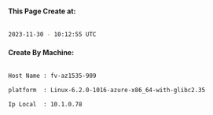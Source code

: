 
   
#### This Page Create at:

```bash

2023-11-30 - 10:12:55 UTC

```

#### Create By Machine:

```bash

Host Name : fv-az1535-909

platform  : Linux-6.2.0-1016-azure-x86_64-with-glibc2.35

Ip Local  : 10.1.0.78

```

